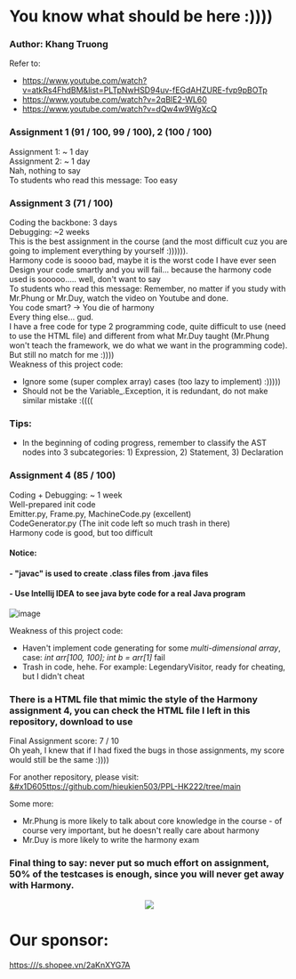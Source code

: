 # You know what should be here :))))
### Author: Khang Truong
Refer to: 
* <https://www.youtube.com/watch?v=atkRs4FhdBM&list=PLTpNwHSD94uv-fEGdAHZURE-fvp9pBOTp>
* <https://www.youtube.com/watch?v=2qBlE2-WL60>
* <https://www.youtube.com/watch?v=dQw4w9WgXcQ>

### Assignment 1 (91 / 100, 99 / 100), 2 (100 / 100)
Assignment 1: ~ 1 day \
Assignment 2: ~ 1 day \
Nah, nothing to say \
To students who read this message: Too easy 

### Assignment 3 (71 / 100)
Coding the backbone: 3 days \
Debugging: ~2 weeks \
This is the best assignment in the course (and the most difficult cuz you are going to implement everything by yourself :)))))). \
Harmony code is soooo bad, maybe it is the worst code I have ever seen \
Design your code smartly and you will fail... because the harmony code used is sooooo..... well, don't want to say \
To students who read this message: Remember, no matter if you study with Mr.Phung or Mr.Duy, watch the video on Youtube and done. \
You code smart? &#8594; You die of harmony \
Every thing else... gud. \
I have a free code for type 2 programming code, quite difficult to use (need to use the HTML file) and different from what Mr.Duy taught (Mr.Phung won't teach the framework, we do what we want in the programming code). \
But still no match for me :)))) \
Weakness of this project code: 
* Ignore some (super complex array) cases (too lazy to implement) :)))))
* Should not be the Variable_.Exception, it is redundant, do not make similar mistake :((((
### Tips:
* In the beginning of coding progress, remember to classify the AST nodes into 3 subcategories: 1) Expression, 2) Statement, 3) Declaration

### Assignment 4 (85 / 100)
Coding + Debugging: ~ 1 week \
Well-prepared init code \
Emitter.py, Frame.py, MachineCode.py (excellent) \
CodeGenerator.py (The init code left so much trash in there) \
Harmony code is good, but too difficult
#### Notice: 
####    - "javac" is used to create .class files from .java files
####    - Use Intellij IDEA to see java byte code for a real Java program
![image](https://github.com/khangtruong2252314/Freedom/assets/121275296/b0e33a90-6fb4-41ec-8aa1-4ae5df6f3b61)

Weakness of this project code: 
* Haven't implement code generating for some *multi-dimensional array*, case: *int arr[100, 100]; int b = arr[1]* fail
* Trash in code, hehe. For example: LegendaryVisitor, ready for cheating, but I didn't cheat 

### There is a HTML file that mimic the style of the Harmony assignment 4, you can check the HTML file I left in this repository, download to use

Final Assignment score: 7 / 10 \
Oh yeah, I knew that if I had fixed the bugs in those assignments, my score would still be the same :)))) 

For another repository, please visit:
<a href="https://www.youtube.com/watch?v=2qBlE2-WL60">&#x1D605ttps://github.com/hieukien503/PPL-HK222/tree/main</a>

Some more:
* Mr.Phung is more likely to talk about core knowledge in the course - of course very important, but he doesn't really care about harmony
* Mr.Duy is more likely to write the harmony exam

### Final thing to say: never put so much effort on assignment, 50% of the testcases is enough, since you will never get away with Harmony.
<p align="center">
<img src="https://github.com/khangtruong2252314/Freedom/assets/121275296/d916601b-a42a-44ba-ab87-a204b6e0a456">
</p>

# Our sponsor: 
<a href="https://www.youtube.com/watch?v=2qBlE2-WL60">https:///s.shopee.vn/2aKnXYG7A</a>

 
